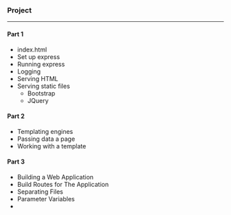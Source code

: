 ### Project

____

#### Part 1

* index.html
* Set up express
* Running express
* Logging
* Serving HTML
* Serving static files
    * Bootstrap
    * JQuery

#### Part 2

* Templating engines
* Passing data a page
* Working with a template

#### Part 3

* Building a Web Application
* Build Routes for The Application
* Separating Files
* Parameter Variables
* 